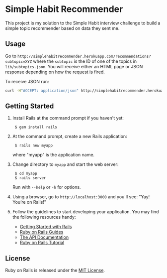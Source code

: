 # Simple Habit Recommender

This project is my solution to the Simple Habit interview challenge to build a simple topic recommender based on data they sent me.

## Usage

Go to `http://simplehabitrecommender.herokuapp.com/recommendations?subtopic=XYZ` where the `subtopic` is the ID of one of the topics in `lib/subtopics.json`. You will receive either an HTML page or JSON response depending on how the request is fired.

To receive JSON run: 

```bash
curl -H"ACCEPT: application/json" http://simplehabitrecommender.herokuapp.com?recommendations?subtopic=XYZ
```

## Getting Started

1. Install Rails at the command prompt if you haven't yet:

        $ gem install rails

2. At the command prompt, create a new Rails application:

        $ rails new myapp

   where "myapp" is the application name.

3. Change directory to `myapp` and start the web server:

        $ cd myapp
        $ rails server

   Run with `--help` or `-h` for options.

4. Using a browser, go to `http://localhost:3000` and you'll see:
"Yay! You’re on Rails!"

5. Follow the guidelines to start developing your application. You may find
   the following resources handy:
    * [Getting Started with Rails](http://guides.rubyonrails.org/getting_started.html)
    * [Ruby on Rails Guides](http://guides.rubyonrails.org)
    * [The API Documentation](http://api.rubyonrails.org)
    * [Ruby on Rails Tutorial](http://www.railstutorial.org/book)

## License

Ruby on Rails is released under the [MIT License](http://www.opensource.org/licenses/MIT).

